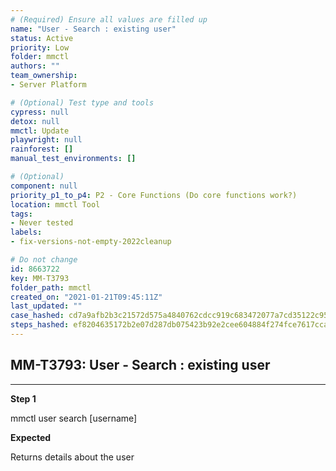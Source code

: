 ```yaml
---
# (Required) Ensure all values are filled up
name: "User - Search : existing user"
status: Active
priority: Low
folder: mmctl
authors: ""
team_ownership: 
- Server Platform

# (Optional) Test type and tools
cypress: null
detox: null
mmctl: Update
playwright: null
rainforest: []
manual_test_environments: []

# (Optional)
component: null
priority_p1_to_p4: P2 - Core Functions (Do core functions work?)
location: mmctl Tool
tags: 
- Never tested
labels: 
- fix-versions-not-empty-2022cleanup

# Do not change
id: 8663722
key: MM-T3793
folder_path: mmctl
created_on: "2021-01-21T09:45:11Z"
last_updated: ""
case_hashed: cd7a9afb2b3c21572d575a4840762cdcc919c683472077a7cd35122c9596c4f7980a7d46ad1fb39680727e28053cd2e5
steps_hashed: ef8204635172b2e07d287db075423b92e2cee604884f274fce7617cca386e23dbef7839df1d8cbab18855526876b73d5
---
```


## MM-T3793: User - Search : existing user

---

**Step 1**

mmctl user search \[username]

**Expected**

Returns details about the user
